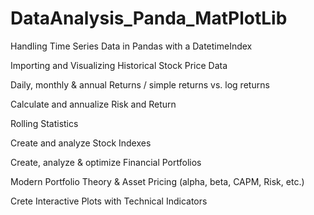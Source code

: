 # DataAnalysis_Panda_MatPlotLib
Handling Time Series Data in Pandas with a DatetimeIndex

Importing and Visualizing Historical Stock Price Data

Daily, monthly & annual Returns / simple returns vs. log returns

Calculate and annualize Risk and Return

Rolling Statistics

Create and analyze Stock Indexes

Create, analyze & optimize Financial Portfolios

Modern Portfolio Theory & Asset Pricing (alpha, beta, CAPM, Risk, etc.)

Crete Interactive Plots with Technical Indicators